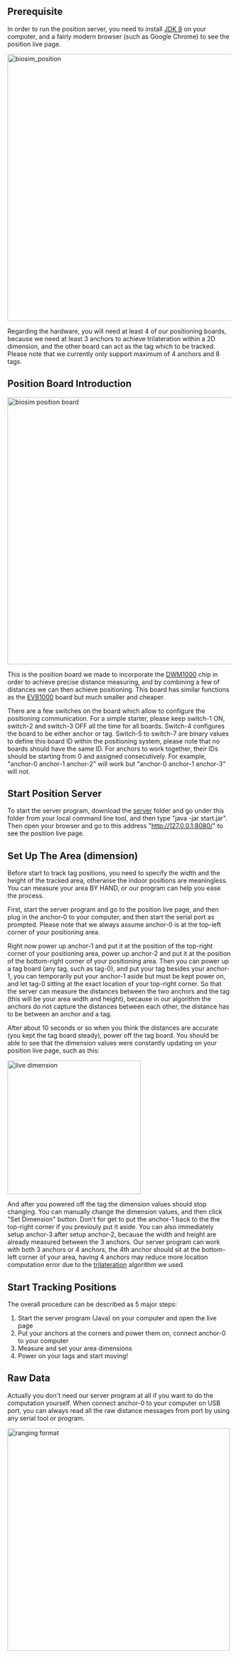 ## Prerequisite
In order to run the position server, you need to install [JDK 8](http://www.oracle.com/technetwork/java/javase/downloads/index.html) on your computer, and a fairly modern browser (such as Google Chrome) to see the position live page.

<img width="600" alt="biosim_position" src="https://user-images.githubusercontent.com/4184020/29588169-7f68b336-875e-11e7-8dc2-1988d71707ef.png">


Regarding the hardware, you will need at least 4 of our positioning boards, because we need at least 3 anchors to achieve trilateration within a 2D dimension, and the other board can act as the tag which to be tracked. Please note that we currently only support maximum of 4 anchors and 8 tags.

## Position Board Introduction
<img width="600" alt="biosim position board" src="https://user-images.githubusercontent.com/4184020/32562351-6f10fb82-c47c-11e7-986a-0bf4a30917f2.png">

This is the position board we made to incorporate the [DWM1000](https://www.decawave.com/products/dwm1000-module) chip in order to achieve precise distance measuring, and by combining a few of distances we can then achieve positioning. This board has similar functions as the [EVB1000](https://www.decawave.com/products/trek1000) board but much smaller and cheaper.

There are a few switches on the board which allow to configure the positioning communication. For a simple starter, please keep switch-1 ON, switch-2 and switch-3 OFF all the time for all boards. Switch-4 configures the board to be either anchor or tag. Switch-5 to switch-7 are binary values to define this board ID within the positioning system, please note that no boards should have the same ID. For anchors to work together, their IDs should be starting from 0 and assigned consecutively. For example, "anchor-0 anchor-1 anchor-2" will work but "anchor-0 anchor-1 anchor-3" will not.

## Start Position Server
To start the server program, download the [server](https://github.com/hanaldo/biosim_servers/tree/master/position_server/server) folder and go under this folder from your local command line tool, and then type "java -jar start.jar". Then open your browser and go to this address "http://127.0.0.1:8080/" to see the position live page.

## Set Up The Area (dimension)
Before start to track tag positions, you need to specify the width and the height of the tracked area, otherwise the indoor positions are meaningless. You can measure your area BY HAND, or our program can help you ease the process.

First, start the server program and go to the position live page, and then plug in the anchor-0 to your computer, and then start the serial port as prompted. Please note that we always assume anchor-0 is at the top-left corner of your positioning area.

Right now power up anchor-1 and put it at the position of the top-right corner of your positioning area, power up anchor-2 and put it at the position of the bottom-right corner of your positioning area. Then you can power up a tag board (any tag, such as tag-0), and put your tag besides your anchor-1, you can temporarily put your anchor-1 aside but must be kept power on, and let tag-0 sitting at the exact location of your top-right corner. So that the server can measure the distances between the two anchors and the tag (this will be your area width and height), because in our algorithm the anchors do not capture the distances between each other, the distance has to be between an anchor and a tag.

After about 10 seconds or so when you think the distances are accurate (you kept the tag board steady), power off the tag board. You should be able to see that the dimension values were constantly updating on your position live page, such as this:

<img width="300" alt="live dimension" src="https://user-images.githubusercontent.com/4184020/32579106-bb72eda6-c4ad-11e7-8791-222fea004337.gif">


And after you powered off the tag the dimension values should stop changing. You can manually change the dimension values, and then click "Set Dimension" button. Don't for get to put the anchor-1 back to the the top-right corner if you previouly put it aside. You can also immediately setup anchor-3 after setup anchor-2, because the width and height are already measured between the 3 anchors. Our server program can work with both 3 anchors or 4 anchors, the 4th anchor should sit at the bottom-left corner of your area, having 4 anchors may reduce more location computation error due to the [trilateration](https://github.com/lemmingapex/trilateration) algorithm we used.

## Start Tracking Positions
The overall procedure can be described as 5 major steps:
1. Start the server program (Java) on your computer and open the live page
2. Put your anchors at the corners and power them on, connect anchor-0 to your computer
3. Measure and set your area dimensions
4. Power on your tags and start moving!

## Raw Data
Actually you don't need our server program at all if you want to do the computation yourself. When connect anchor-0 to your computer on USB port, you can always read all the raw distance messages from port by using any serial tool or program.

<img width="500" alt="ranging format" src="https://user-images.githubusercontent.com/4184020/32630321-48ec4b5c-c56a-11e7-91fd-ff69d52910db.png">
